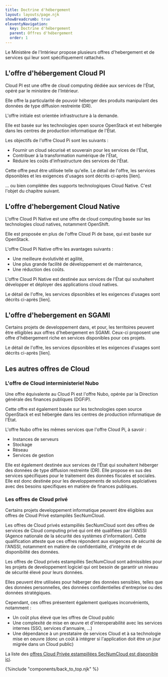 ```yaml
---
title: Doctrine d'hébergement
layout: layouts/page.njk
showBreadcrumb: true
eleventyNavigation:
  key: Doctrine d'hébergement 
  parent: Offres d'hébergement
  order: 1
---
```


Le Ministère de l'Intérieur propose plusieurs offres d'hebergement et de services qui leur sont spécifiquement rattachés.

## L'offre d'hébergement Cloud PI
Cloud PI est une offre de cloud computing dédiée aux services de l'État, opéré par le ministère de l'Intérieur.

Elle offre la particularité de pouvoir héberger des produits manipulant des données de type diffusion restreinte (DR).

L'offre initiale est orientée infrastructure à la demande.

Elle est basée sur les technologies open source OpenStack et est hébergée dans les centres de production informatique de l'État.

Les objectifs de l'offre Cloud Pi sont les suivants :
- Fournir un cloud sécurisé et souverain pour les services de l'État,
- Contribuer à la transformation numérique de l'État,
- Réduire les coûts d'infrastructure des services de l'État.

Cette offre peut être utilisée telle qu'elle. Le détail de l'offre, les services dipsonibles et les exigences d'usages sont décrits ci-après [lien].

... ou bien complétée des supports technologiques Cloud Native. C'est l'objet du chapitre suivant.

## L'offre d'hebergement Cloud Native
L'offre Cloud Pi Native est une offre de cloud computing basée sur les technologies cloud natives, notamment OpenShift. 

Elle est proposée en plus de l'offre Cloud Pi de base, qui est basée sur OpenStack.

L'offre Cloud Pi Native offre les avantages suivants :
- Une meilleure évolutivité et agilité,
- Une plus grande facilité de développement et de maintenance,
- Une réduction des coûts.

L'offre Cloud Pi Native est destinée aux services de l'État qui souhaitent développer et déployer des applications cloud natives. 

Le détail de l'offre, les services dipsonibles et les exigences d'usages sont décrits ci-après [lien].



## L'offre d'hebergement en SGAMI

Certains projets de developpement dans, et pour, les territoires peuvent être elligibles aux offres d'hebergement en SGAMI. 
Ceux-ci proposent une offre d'hébergement riche en services disponibles pour ces projets.

Le détail de l'offre, les services dipsonibles et les exigences d'usages sont décrits ci-après [lien].

## Les autres offres de Cloud

### L'offre de Cloud interministeriel Nubo
Une offre équivalente au Cloud Pi est l'offre Nubo, opérée par la Direction générale des finances publiques (DGFiP).

Cette offre est également basée sur les technologies open source OpenStack et est hébergée dans les centres de production informatique de l'État.

L'offre Nubo offre les mêmes services que l'offre Cloud Pi, à savoir :
- Instances de serveurs
- Stockage
- Réseau
- Services de gestion

Elle est également destinée aux services de l'État qui souhaitent héberger des données de type diffusion restreinte (DR).
Elle propose en sus des services spécifiques pour le traitement des données fiscales et sociales. Elle est donc destinée pour les developpements de solutions applciatives avec des besoins specifiques en matière de finances publiques.

### Les offres de Cloud privé
Certains projets developpement informatique peuvent être éligibles aux offres de Cloud Privé estampilés SecNumCloud. 

Les offres de Cloud privés estampillés SecNumCloud sont des offres de services de Cloud computing privé qui ont été qualifiées par l'ANSSI (Agence nationale de la sécurité des systèmes d'information). Cette qualification atteste que ces offres répondent aux exigences de sécurité de l'ANSSI, notamment en matière de confidentialité, d'intégrité et de disponibilité des données.

Les offres de Cloud privés estampillés SecNumCloud sont admissibles pour les projets de developpement logiciel qui ont besoin de garantir un niveau de sécurité élevé pour leurs données. 

Elles peuvent être utilisées pour héberger des données sensibles, telles que des données personnelles, des données confidentielles d'entreprise ou des données stratégiques.

Cependant, ces offres présentent également quelques inconvénients, notamment :
- Un coût plus élevé que les offres de Cloud public
- Une complexité de mise en œuvre et d'interoperabilité avec les services internes (SSO, services d'annuaire, ...)
- Une dépendance à un prestataire de services Cloud et à sa technologie mise en oeuvre (donc un coût à intégrer si l'application doit être un jour migrée dans un Cloud public)

La liste des [offres Cloud Privée estampillées SecNumCloud est disponible ici](http://lien).


{%include "components/back_to_top.njk" %}